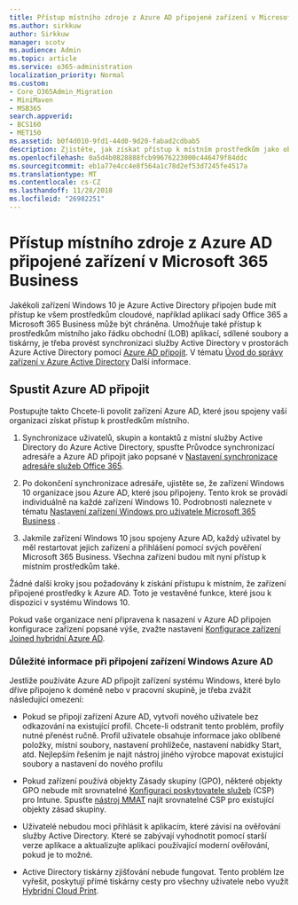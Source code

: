 ```yaml
---
title: Přístup místního zdroje z Azure AD připojené zařízení v Microsoft 365 Business
ms.author: sirkkuw
author: Sirkkuw
manager: scotv
ms.audience: Admin
ms.topic: article
ms.service: o365-administration
localization_priority: Normal
ms.custom:
- Core_O365Admin_Migration
- MiniMaven
- MSB365
search.appverid:
- BCS160
- MET150
ms.assetid: b0f4d010-9fd1-44d0-9d20-fabad2cdbab5
description: Zjistěte, jak získat přístup k místním prostředkům jako obchodními apps, sdílených souborů a tiskáren ze služby Active Directory Azure připojené zařízení Windows 10.
ms.openlocfilehash: 0a5d4b0828888fcb99676223000c446479f84ddc
ms.sourcegitcommit: eb1a77e4cc4e8f564a1c78d2ef53d7245fe4517a
ms.translationtype: MT
ms.contentlocale: cs-CZ
ms.lasthandoff: 11/28/2018
ms.locfileid: "26982251"
---
```

# <a name="access-on-premises-resources-from-an-azure-ad-joined-device-in-microsoft-365-business"></a>Přístup místního zdroje z Azure AD připojené zařízení v Microsoft 365 Business

Jakékoli zařízení Windows 10 je Azure Active Directory připojen bude mít přístup ke všem prostředkům cloudové, například aplikací sady Office 365 a Microsoft 365 Business může být chráněna. Umožňuje také přístup k prostředkům místního jako řádku obchodní (LOB) aplikací, sdílené soubory a tiskárny, je třeba provést synchronizaci služby Active Directory v prostorách Azure Active Directory pomocí [Azure AD připojit](https://docs.microsoft.com/en-us/azure/active-directory/connect/active-directory-aadconnect). V tématu [Úvod do správy zařízení v Azure Active Directory](https://docs.microsoft.com/en-us/azure/active-directory/device-management-introduction) Další informace. 
  
## <a name="run-azure-ad-connect"></a>Spustit Azure AD připojit

Postupujte takto Chcete-li povolit zařízení Azure AD, které jsou spojeny vaší organizaci získat přístup k prostředkům místního.
  
1. Synchronizace uživatelů, skupin a kontaktů z místní služby Active Directory do Azure Active Directory, spusťte Průvodce synchronizací adresáře a Azure AD připojit jako popsané v [Nastavení synchronizace adresáře služeb Office 365](https://support.office.com/article/1b3b5318-6977-42ed-b5c7-96fa74b08846).
    
2. Po dokončení synchronizace adresáře, ujistěte se, že zařízení Windows 10 organizace jsou Azure AD, které jsou připojeny. Tento krok se provádí individuálně na každé zařízení Windows 10. Podrobnosti naleznete v tématu [Nastavení zařízení Windows pro uživatele Microsoft 365 Business](set-up-windows-devices.md) . 
    
3. Jakmile zařízení Windows 10 jsou spojeny Azure AD, každý uživatel by měl restartovat jejich zařízení a přihlášení pomocí svých pověření Microsoft 365 Business. Všechna zařízení budou mít nyní přístup k místním prostředkům také.
    
Žádné další kroky jsou požadovány k získání přístupu k místním, že zařízení připojené prostředky k Azure AD. Toto je vestavěné funkce, které jsou k dispozici v systému Windows 10. 
  
Pokud vaše organizace není připravena k nasazení v Azure AD připojen konfigurace zařízení popsané výše, zvažte nastavení [Konfigurace zařízení Joined hybridní Azure AD](manage-windows-devices.md).
  
### <a name="considerations-when-joining-your-windows-devices-to-azure-ad"></a>Důležité informace při připojení zařízení Windows Azure AD

Jestliže používáte Azure AD připojit zařízení systému Windows, které bylo dříve připojeno k doméně nebo v pracovní skupině, je třeba zvážit následující omezení:
  
- Pokud se připojí zařízení Azure AD, vytvoří nového uživatele bez odkazování na existující profil. Chcete-li odstranit tento problém, profily nutné přenést ručně. Profil uživatele obsahuje informace jako oblíbené položky, místní soubory, nastavení prohlížeče, nastavení nabídky Start, atd. Nejlepším řešením je najít nástroj jiného výrobce mapovat existující soubory a nastavení do nového profilu
    
- Pokud zařízení používá objekty Zásady skupiny (GPO), některé objekty GPO nebude mít srovnatelné [Konfiguraci poskytovatele služeb](https://docs.microsoft.com/windows/configuration/provisioning-packages/how-it-pros-can-use-configuration-service-providers) (CSP) pro Intune. Spusťte [nástroj MMAT](https://www.microsoft.com/download/details.aspx?id=45520) najít srovnatelné CSP pro existující objekty zásad skupiny. 
    
- Uživatelé nebudou moci přihlásit k aplikacím, které závisí na ověřování služby Active Directory. Které se zabývají vyhodnotit pomocí starší verze aplikace a aktualizujte aplikaci používající moderní ověřování, pokud je to možné.
    
- Active Directory tiskárny zjišťování nebude fungovat. Tento problém lze vyřešit, poskytují přímé tiskárny cesty pro všechny uživatele nebo využít [Hybridní Cloud Print](https://docs.microsoft.com/windows-server/administration/hybrid-cloud-print/hybrid-cloud-print-deploy).
    

